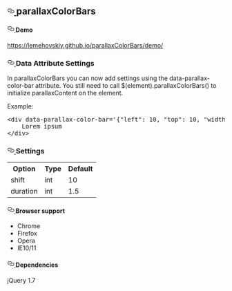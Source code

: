 <h2>
    <a id="user-content-slick" class="anchor" href="#slick" aria-hidden="true">
        <svg aria-hidden="true" class="octicon octicon-link" height="16" version="1.1" viewBox="0 0 16 16"
             width="16">
            <path fill-rule="evenodd"
                  d="M4 9h1v1H4c-1.5 0-3-1.69-3-3.5S2.55 3 4 3h4c1.45 0 3 1.69 3 3.5 0 1.41-.91 2.72-2 3.25V8.59c.58-.45 1-1.27 1-2.09C10 5.22 8.98 4 8 4H4c-.98 0-2 1.22-2 2.5S3 9 4 9zm9-3h-1v1h1c1 0 2 1.22 2 2.5S13.98 12 13 12H9c-.98 0-2-1.22-2-2.5 0-.83.42-1.64 1-2.09V6.25c-1.09.53-2 1.84-2 3.25C6 11.31 7.55 13 9 13h4c1.45 0 3-1.69 3-3.5S14.5 6 13 6z"></path>
        </svg>
    </a>parallaxColorBars
</h2>

<h4><a id="user-content-demo" class="anchor" href="#demo" aria-hidden="true">
    <svg aria-hidden="true" class="octicon octicon-link" height="16" version="1.1" viewBox="0 0 16 16" width="16">
        <path fill-rule="evenodd"
              d="M4 9h1v1H4c-1.5 0-3-1.69-3-3.5S2.55 3 4 3h4c1.45 0 3 1.69 3 3.5 0 1.41-.91 2.72-2 3.25V8.59c.58-.45 1-1.27 1-2.09C10 5.22 8.98 4 8 4H4c-.98 0-2 1.22-2 2.5S3 9 4 9zm9-3h-1v1h1c1 0 2 1.22 2 2.5S13.98 12 13 12H9c-.98 0-2-1.22-2-2.5 0-.83.42-1.64 1-2.09V6.25c-1.09.53-2 1.84-2 3.25C6 11.31 7.55 13 9 13h4c1.45 0 3-1.69 3-3.5S14.5 6 13 6z"></path>
    </svg>
</a>Demo
</h4>

<p><a href="https://lemehovskiy.github.io/parallaxContent/demo/">https://lemehovskiy.github.io/parallaxColorBars/demo/</a>
</p>


<h3><a id="user-content-data-attribute-settings" class="anchor" href="#data-attribute-settings" aria-hidden="true">
    <svg aria-hidden="true" class="octicon octicon-link" height="16" version="1.1" viewBox="0 0 16 16" width="16">
        <path fill-rule="evenodd"
              d="M4 9h1v1H4c-1.5 0-3-1.69-3-3.5S2.55 3 4 3h4c1.45 0 3 1.69 3 3.5 0 1.41-.91 2.72-2 3.25V8.59c.58-.45 1-1.27 1-2.09C10 5.22 8.98 4 8 4H4c-.98 0-2 1.22-2 2.5S3 9 4 9zm9-3h-1v1h1c1 0 2 1.22 2 2.5S13.98 12 13 12H9c-.98 0-2-1.22-2-2.5 0-.83.42-1.64 1-2.09V6.25c-1.09.53-2 1.84-2 3.25C6 11.31 7.55 13 9 13h4c1.45 0 3-1.69 3-3.5S14.5 6 13 6z"></path>
    </svg>
</a>Data Attribute Settings
</h3>
<p>In parallaxColorBars you can now add settings using the data-parallax-color-bar attribute. You still need to call
    $(element).parallaxColorBars()
    to initialize parallaxContent on the element.
</p>

<p>Example:</p>

<div class="highlight highlight-text-html-basic">
    <pre>&lt;<span class="pl-ent">div</span> <span
            class="pl-e">data-parallax-color-bar</span>=<span
            class="pl-s"><span class="pl-pds">'</span>{"left": 10, "top": 10, "width": 20, "height": 30, "shift": 50, "duration": 1}<span
            class="pl-pds">'</span></span>&gt;
    Lorem ipsum
&lt;/<span class="pl-ent">div</span>&gt;
</pre>
</div>

<h3>
    <a id="user-content-settings" class="anchor" href="#settings" aria-hidden="true">
        <svg aria-hidden="true" class="octicon octicon-link" height="16" version="1.1" viewBox="0 0 16 16" width="16">
            <path fill-rule="evenodd"
                  d="M4 9h1v1H4c-1.5 0-3-1.69-3-3.5S2.55 3 4 3h4c1.45 0 3 1.69 3 3.5 0 1.41-.91 2.72-2 3.25V8.59c.58-.45 1-1.27 1-2.09C10 5.22 8.98 4 8 4H4c-.98 0-2 1.22-2 2.5S3 9 4 9zm9-3h-1v1h1c1 0 2 1.22 2 2.5S13.98 12 13 12H9c-.98 0-2-1.22-2-2.5 0-.83.42-1.64 1-2.09V6.25c-1.09.53-2 1.84-2 3.25C6 11.31 7.55 13 9 13h4c1.45 0 3-1.69 3-3.5S14.5 6 13 6z"></path>
        </svg>
    </a>
    Settings
</h3>

<table>
    <tr>
        <th>Option</th>
        <th>Type</th>
        <th>Default</th>
    </tr>
    <tr>
        <td>shift</td>
        <td>int</td>
        <td>10</td>
    </tr>
    <tr>
        <td>duration</td>
        <td>int</td>
        <td>1.5</td>
    </tr>
</table>

<h4>
    <a id="user-content-browser-support" class="anchor" href="#browser-support" aria-hidden="true">
        <svg aria-hidden="true" class="octicon octicon-link" height="16" version="1.1" viewBox="0 0 16 16" width="16">
            <path fill-rule="evenodd"
                  d="M4 9h1v1H4c-1.5 0-3-1.69-3-3.5S2.55 3 4 3h4c1.45 0 3 1.69 3 3.5 0 1.41-.91 2.72-2 3.25V8.59c.58-.45 1-1.27 1-2.09C10 5.22 8.98 4 8 4H4c-.98 0-2 1.22-2 2.5S3 9 4 9zm9-3h-1v1h1c1 0 2 1.22 2 2.5S13.98 12 13 12H9c-.98 0-2-1.22-2-2.5 0-.83.42-1.64 1-2.09V6.25c-1.09.53-2 1.84-2 3.25C6 11.31 7.55 13 9 13h4c1.45 0 3-1.69 3-3.5S14.5 6 13 6z"></path>
        </svg>
    </a>
    Browser support
</h4>
<ul>
    <li>Chrome</li>
    <li>Firefox</li>
    <li>Opera</li>
    <li>IE10/11</li>
</ul>
<h4><a id="user-content-dependencies" class="anchor" href="#dependencies" aria-hidden="true">
    <svg aria-hidden="true" class="octicon octicon-link" height="16" version="1.1" viewBox="0 0 16 16" width="16">
        <path fill-rule="evenodd"
              d="M4 9h1v1H4c-1.5 0-3-1.69-3-3.5S2.55 3 4 3h4c1.45 0 3 1.69 3 3.5 0 1.41-.91 2.72-2 3.25V8.59c.58-.45 1-1.27 1-2.09C10 5.22 8.98 4 8 4H4c-.98 0-2 1.22-2 2.5S3 9 4 9zm9-3h-1v1h1c1 0 2 1.22 2 2.5S13.98 12 13 12H9c-.98 0-2-1.22-2-2.5 0-.83.42-1.64 1-2.09V6.25c-1.09.53-2 1.84-2 3.25C6 11.31 7.55 13 9 13h4c1.45 0 3-1.69 3-3.5S14.5 6 13 6z"></path>
    </svg>
</a>Dependencies
</h4>
<p>jQuery 1.7</p>
